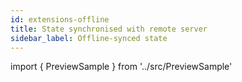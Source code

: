```yaml
---
id: extensions-offline
title: State synchronised with remote server
sidebar_label: Offline-synced state
---
```


import { PreviewSample } from '../src/PreviewSample'


